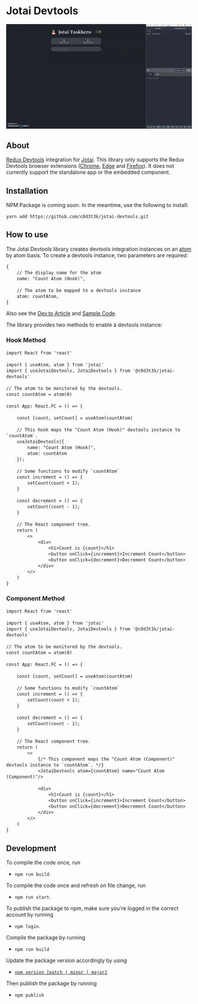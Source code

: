 # Jotai Devtools

![Sample GIF](https://github.com/c0d3t3k/jotai-devtools/raw/master/assets/JotaiTaskDevTools.gif)

## About

[Redux Devtools](https://github.com/reduxjs/redux-devtools) integration for [Jotai](https://github.com/pmndrs/jotai). This library only supports the Redux Devtools browser extensions ([Chrome](https://chrome.google.com/webstore/detail/redux-devtools/lmhkpmbekcpmknklioeibfkpmmfibljd), [Edge](https://microsoftedge.microsoft.com/addons/detail/redux-devtools/nnkgneoiohoecpdiaponcejilbhhikei) and [Firefox](https://addons.mozilla.org/en-US/firefox/addon/reduxdevtools/)). It does not currently support the standalone app or the embedded component.

## Installation

NPM Package is coming soon. In the meantime, use the following to install:

```shell
yarn add https://github.com/c0d3t3k/jotai-devtools.git
```

## How to use

The Jotai Devtools library creates devtools integration instances on an [atom](https://github.com/pmndrs/jotai/blob/master/docs/core.md#atom) by atom basis. To create a devtools instance, two parameters are required:

```tsx
{
    // The display name for the atom
    name: "Count Atom (Hook)",

    // The atom to be mapped to a devtools instance
    atom: countAtom,
}
```

Also see the [Dev.to Article](https://dev.to/c0d3t3k/recoil-vs-jotai-using-typescript-4678) and [Sample Code](https://github.com/c0d3t3k/joeflix/tree/jotai).

The library provides two methods to enable a devtools instance:

### Hook Method 

```tsx
import React from 'react'

import { useAtom, atom } from 'jotai'
import { useJotaiDevtools, JotaiDevtools } from '@c0d3t3k/jotai-devtools'

// The atom to be monitored by the devtools.
const countAtom = atom(0)

const App: React.FC = () => {

    const [count, setCount] = useAtom(countAtom)

    // This hook maps the "Count Atom (Hook)" devtools instance to `countAtom`.
    useJotaiDevtools({
        name: "Count Atom (Hook)",
        atom: countAtom
    });

    // Some functions to modify `countAtom`
    const increment = () => {
        setCount(count + 1);
    }

    const decrement = () => {
        setCount(count - 1);
    }

    // The React component tree.
    return (
        <>
            <div>
                <h1>Count is {count}</h1>
                <button onClick={increment}>Increment Count</button>
                <button onClick={decrement}>Decrement Count</button>
            </div>
        </>
    )
}
```

### Component Method

```tsx
import React from 'react'

import { useAtom, atom } from 'jotai'
import { useJotaiDevtools, JotaiDevtools } from '@c0d3t3k/jotai-devtools'

// The atom to be monitored by the devtools.
const countAtom = atom(0)

const App: React.FC = () => {

    const [count, setCount] = useAtom(countAtom)

    // Some functions to modify `countAtom`
    const increment = () => {
        setCount(count + 1);
    }

    const decrement = () => {
        setCount(count - 1);
    }

    // The React component tree.
    return (
        <>
            {/* This component maps the "Count Atom (Component)" devtools instance to `countAtom`. */}
            <JotaiDevtools atom={countAtom} name="Count Atom (Component)"/>

            <div>
                <h1>Count is {count}</h1>
                <button onClick={increment}>Increment Count</button>
                <button onClick={decrement}>Decrement Count</button>
            </div>
        </>
    )
}
```

## Development

To compile the code once, run

- `npm run build`.

To compile the code once and refresh on file change, run

- `npm run start`.

To publish the package to npm, make sure you're logged in the correct account by running

- `npm login`.

Compile the package by running

- `npm run build`

Update the package version accordingly by using

- [`npm version [patch | minor | major]`](https://docs.npmjs.com/about-semantic-versioning)

Then publish the package by running

- `npm publish`


